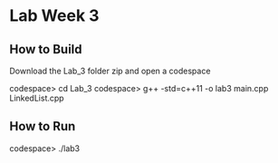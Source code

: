 # Lab Week 3

## How to Build

Download the Lab_3 folder zip and open a codespace

codespace> cd Lab_3
codespace> g++ -std=c++11 -o lab3 main.cpp LinkedList.cpp

## How to Run

codespace> ./lab3